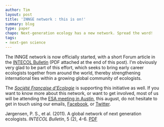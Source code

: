 ```yaml
---
author: Tim
layout: post
title: 'INNGE network : this is on!'
summary: blog
type: paper
chapo: Next-generation ecology has a new network. Spread the word!
tags:
- next-gen science
---
```


The INNGE network is now officially started, with a short Forum article in the [INTECOL Bulletin](http://www.intecol.net/) (PDF attached at the end of this post). I'm obviously very glad to be part of this effort, which seeks to bring early career ecologists together from around the world, thereby strengthening international ties within a growing global community of ecologists.

The [*Société Française d'Ecologie*](http://www.sfecologie.org/) is supporting this initiative as well. If you want to know more about this network, or want to get involved, most of us will be attending the [ESA meeting in Austin](http://www.esa.org/austin/), this august, do not hesitate to get in
touch using our emails, [Facebook](http://www.facebook.com/groups/254873494526193), or [Twitter](https://twitter.com/#!/inngecologist).

Jørgensen, P. S., et al. (2011). A global network of next generation ecologists. *INTECOL Bulletin*, 5 (2), 4-6. [PDF](http://www.timotheepoisot.fr/wp-content/uploads/2011/07/J%C3%B8rgensen-et-al.-2011-A-global-network-of-next-generation-ecologists.pdf)

